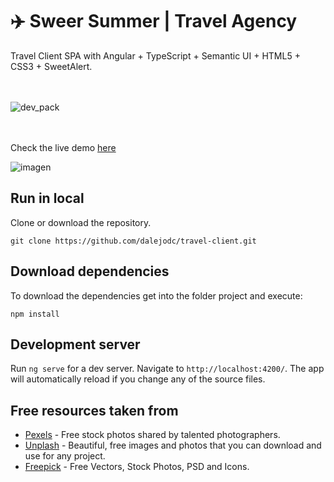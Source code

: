 # ✈️ Sweer Summer | Travel Agency
Travel Client SPA with Angular + TypeScript + Semantic UI + HTML5 + CSS3 + SweetAlert.
<br>
<br>
<br>

![dev_pack](https://user-images.githubusercontent.com/36966980/52614778-65b6f680-2e58-11e9-98b2-5927c3370143.png)
<br>
<br>
<br>


Check the live demo [here](https://sweetsummer.herokuapp.com/)

![imagen](https://user-images.githubusercontent.com/36966980/55832023-c9b11080-5ad1-11e9-9063-2e60c50efbf0.png)

## Run in local
Clone or download the repository.
```
git clone https://github.com/dalejodc/travel-client.git
```
## Download dependencies
To download the dependencies get into the folder project and execute:
```
npm install
```

## Development server

Run `ng serve` for a dev server. Navigate to `http://localhost:4200/`. The app will automatically reload if you change any of the source files.

## Free resources taken from

* [Pexels](https://www.pexels.com/) - Free stock photos shared by talented photographers.
* [Unplash](https://unsplash.com/) - Beautiful, free images and photos that you can download and use for any project.
* [Freepick](https://www.freepik.com/) - Free Vectors, Stock Photos, PSD and Icons.
 

